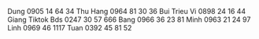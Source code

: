 Dung 0905 14 64 34
Thu Hang 0964 81 30 36
Bui Trieu Vi 0898 24 16 44
Giang Tiktok Bds 0247 30 57 666 
Bang 0966 36 23 81
Minh 0963 21 24 97
Linh 0969 46 1117
Tuan 0392 45 81 52
